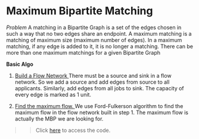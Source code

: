 # Maximum Bipartite Matching

*Problem*
A matching in a Bipartite Graph is a set of the edges chosen in such a way that no two edges share an endpoint. A maximum matching is a matching of maximum size (maximum number of edges). In a maximum matching, if any edge is added to it, it is no longer a matching. There can be more than one maximum matchings for a given Bipartite Graph

**Basic Algo**
1) <ins>Build a Flow Network </ins>
There must be a source and sink in a flow network. So we add a source and add edges from source to all applicants. Similarly, add edges from all jobs to sink. The capacity of every edge is marked as 1 unit.  

2) <ins>Find the maximum flow. </ins>
We use Ford-Fulkerson algorithm to find the maximum flow in the flow network built in step 1. The maximum flow is actually the MBP we are looking for.

>> Click <a href="code.cpp">here</a> to access the code.